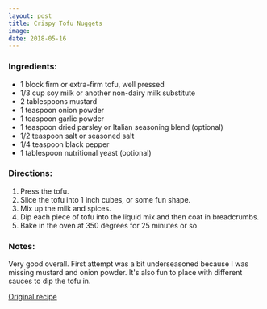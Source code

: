 ```yaml
---
layout: post
title: Crispy Tofu Nuggets
image:
date: 2018-05-16
---
```

<h3>Ingredients:</h3>
<ul>
  <li>1 block firm or extra-firm tofu, well pressed</li>
  <li>1/3 cup soy milk or another non-dairy milk substitute</li>
  <li>2 tablespoons mustard</li>
  <li>1 teaspoon onion powder</li>
  <li>1 teaspoon garlic powder</li>
  <li>1 teaspoon dried parsley or Italian seasoning blend (optional)</li>
  <li>1/2 teaspoon salt or seasoned salt</li>
  <li>1/4 teaspoon black pepper</li>
  <li>1 tablespoon nutritional yeast (optional)</li>
</ul>

<h3>Directions:</h3>
<ol>
  <li>Press the tofu.</li>
  <li>Slice the tofu into 1 inch cubes, or some fun shape.</li>
  <li>Mix up the milk and spices.</li>
  <li>Dip each piece of tofu into the liquid mix and then coat in breadcrumbs.</li>
  <li>Bake in the oven at 350 degrees for 25 minutes or so</li>
</ol>
<h3>Notes:</h3>
<p>Very good overall. First attempt was a bit underseasoned because I was missing mustard and onion powder. It's also fun to place with different sauces to dip the tofu in.</p>
<p><a href="https://www.thespruceeats.com/vegan-breaded-tofu-nuggets-recipe-3377030">Original recipe</a></p>
